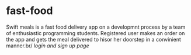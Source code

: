 # fast-food
Swift meals is a fast food delivery app on a developmnt process by a team of enthusiastic programming students. 
Registered user makes an order on the app and gets the meal delivered to hisor her doorstep in a convinient manner.br/
*login and sign up page*
